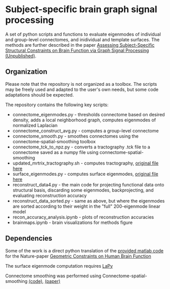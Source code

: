 # Subject-specific brain graph signal processing

A set of python scripts and functions to evaluate eigenmodes of individual and group-level connectomes, and inidividual and template surfaces. The methods are further described in the paper [Assessing Subject-Specific Structural Constraints on Brain Function via Graph Signal Processing (Unpublished)](). 

## Organization

Please note that the repository is not organized as a toolbox. The scripts may be freely used and adapted to the user's own needs, but some code adaptations should be expected. 

The repository contains the following key scripts:

* connectome_eigenmodes.py - thresholds connectome based on desired density, adds a local neighborhood graph, computes eigenmodes of normalized Laplacian
* connectome_construct_avg.py - computes a group-level connectome
* connectome_smooth.py - smoothes connectomes using the connectome-spatial-smoothing toolbox
* connectome_tck_to_npz.py - converts a tractography .tck file to a connectome saved as a numpy file using connectome-spatial-smoothing
* updated_mrtrix_tractography.sh - computes tractography, [original file here](https://github.com/sina-mansour/neural-identity/blob/master/codes/tractography/updated_mrtrix_tractography.sh)
* surface_eigenmodes.py - computes surface eigenmodes, [original file here](https://github.com/NSBLab/BrainEigenmodes/blob/main/surface_eigenmodes.py)
* reconstruct_data4.py - the main code for projecting functional data onto structural basis, discarding some eigenmodes, backprojecting, and evaluating reconstruction accuracy
* reconstruct_data_sorted.py - same as above, but where the eigenmodes are sorted according to their weight in the "full" 200-eigenmode linear model
* recon_accuracy_analysis.ipynb - plots of reconstruction accuracies
* brainmaps.ipynb - brain visualizations for methods figure

## Dependencies

Some of the work is a direct python translation of the [provided matlab code]([https://www.nature.com/articles/s41586-023-06098-1](https://github.com/NSBLab/BrainEigenmodes)) for the Nature-paper [Geometric Constraints on Human Brain Function](https://www.nature.com/articles/s41586-023-06098-1)

The surface eigenmode computation requires [LaPy](https://github.com/Deep-MI/LaPy/tree/main)

Connectome smoothing was performed using Connectome-spatial-smoothing [(code)](https://github.com/sina-mansour/connectome-spatial-smoothing), [(paper)](https://www.sciencedirect.com/science/article/pii/S1053811922000593)
